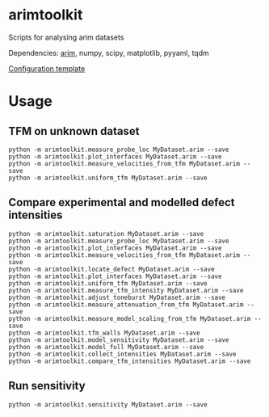 # arimtoolkit

Scripts for analysing arim datasets

Dependencies: [arim](https://github.com/ndtatbristol/arim), numpy, scipy, matplotlib, pyyaml, tqdm

[Configuration template](https://github.com/nbud/arimtoolkit/blob/master/conf.TEMPLATE.yaml)

# Usage

## TFM on unknown dataset

    python -m arimtoolkit.measure_probe_loc MyDataset.arim --save
    python -m arimtoolkit.plot_interfaces MyDataset.arim --save
    python -m arimtoolkit.measure_velocities_from_tfm MyDataset.arim --save
    python -m arimtoolkit.uniform_tfm MyDataset.arim --save

## Compare experimental and modelled defect intensities

    python -m arimtoolkit.saturation MyDataset.arim --save
    python -m arimtoolkit.measure_probe_loc MyDataset.arim --save
    python -m arimtoolkit.plot_interfaces MyDataset.arim --save
    python -m arimtoolkit.measure_velocities_from_tfm MyDataset.arim --save
    python -m arimtoolkit.locate_defect MyDataset.arim --save
    python -m arimtoolkit.plot_interfaces MyDataset.arim --save
    python -m arimtoolkit.uniform_tfm MyDataset.arim --save
    python -m arimtoolkit.measure_tfm_intensity MyDataset.arim --save
    python -m arimtoolkit.adjust_toneburst MyDataset.arim --save
    python -m arimtoolkit.measure_attenuation_from_tfm MyDataset.arim --save
    python -m arimtoolkit.measure_model_scaling_from_tfm MyDataset.arim --save
    python -m arimtoolkit.tfm_walls MyDataset.arim --save
    python -m arimtoolkit.model_sensitivity MyDataset.arim --save
    python -m arimtoolkit.model_full MyDataset.arim --save
    python -m arimtoolkit.collect_intensities MyDataset.arim --save
    python -m arimtoolkit.compare_tfm_intensities MyDataset.arim --save

## Run sensitivity

    python -m arimtoolkit.sensitivity MyDataset.arim --save
